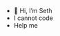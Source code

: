 - 👋 Hi, I’m Seth
- I cannot code
- Help me

<!---
sethlukar/sethlukar is a ✨ special ✨ repository because its `README.md` (this file) appears on your GitHub profile.
You can click the Preview link to take a look at your changes.
--->
